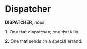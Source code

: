 # Dispatcher

**DISPATCHER**, _noun_

**1.** One that dispatches; one that kills.

**2.** One that sends on a special errand.